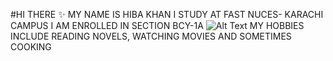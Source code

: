 #HI THERE ✨
MY NAME IS HIBA KHAN
I STUDY AT FAST NUCES- KARACHI CAMPUS
I AM ENROLLED IN SECTION BCY-1A
![Alt Text](![download](https://github.com/user-attachments/assets/9cbf16ae-5f93-466f-b6df-27ef1a61c149))
MY HOBBIES INCLUDE READING NOVELS, WATCHING MOVIES AND SOMETIMES COOKING

